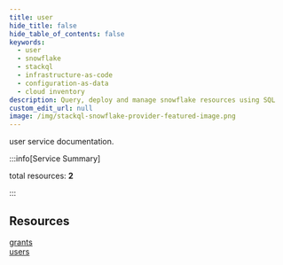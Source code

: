 ```yaml
---
title: user
hide_title: false
hide_table_of_contents: false
keywords:
  - user
  - snowflake
  - stackql
  - infrastructure-as-code
  - configuration-as-data
  - cloud inventory
description: Query, deploy and manage snowflake resources using SQL
custom_edit_url: null
image: /img/stackql-snowflake-provider-featured-image.png
---
```


user service documentation.

:::info[Service Summary]

total resources: __2__  

:::

## Resources
<div class="row">
<div class="providerDocColumn">
<a href="/user/grants/">grants</a>
</div>
<div class="providerDocColumn">
<a href="/user/users/">users</a>
</div>
</div>